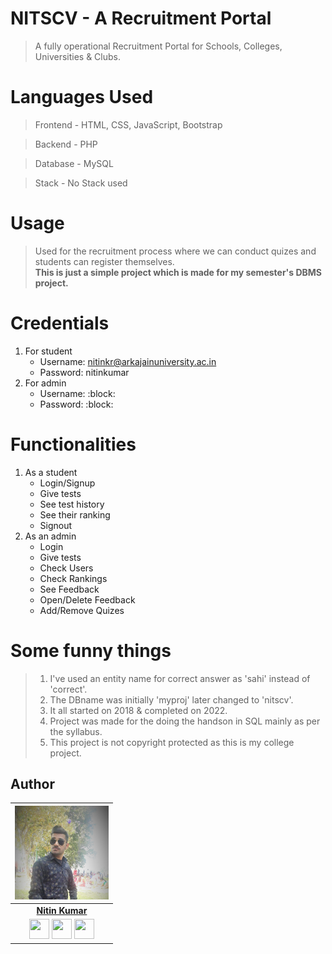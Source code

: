 # NITSCV - A Recruitment Portal

> A fully operational Recruitment Portal for Schools, Colleges, Universities & Clubs.  


# Languages Used

> Frontend - HTML, CSS, JavaScript, Bootstrap  

> Backend - PHP  

> Database - MySQL  

> Stack - No Stack used


# Usage

> Used for the recruitment process where we can conduct quizes and students can register themselves.  
> **This is just a simple project which is made for my semester's DBMS project.**


# Credentials

1. For student
    - Username: nitinkr@arkajainuniversity.ac.in
    - Password: nitinkumar
2. For admin
    - Username: :block:
    - Password: :block:

# Functionalities

1. As a student
    - Login/Signup
    - Give tests
    - See test history
    - See their ranking
    - Signout
2. As an admin
    - Login
    - Give tests
    - Check Users
    - Check Rankings
    - See Feedback
    - Open/Delete Feedback
    - Add/Remove Quizes


# Some funny things

> 1. I've used an entity name for correct answer as 'sahi' instead of 'correct'.  
> 2. The DBname was initially 'myproj' later changed to 'nitscv'.  
> 3. It all started on 2018 & completed on 2022.  
> 4. Project was made for the doing the handson in SQL mainly as per the syllabus.  
> 5. This project is not copyright protected as this is my college project.  


## Author

|                                                                                         <a href="https://portfolio-nitin.netlify.app/"><img src="https://github.com/nitinkumar30/nitscv/blob/main/image/nitin-1.jpg" width="150px " height="150px" /></a>                                                                                         |
| :------------------------------------------------------------------------------------------------------------------------------------------------------------------------------------------------------------------------------------------------------------------------------------------------------------------------------------------: |
|                                                                                                                                        **[Nitin Kumar](https://portfolio-nitin.netlify.app/)**                                                                                                                                        |
| <a href="https://twitter.com/nitinkumar30"><img src="https://raw.githubusercontent.com/vinitshahdeo/Water-Monitoring-System/master/assets/twitter.png" width="32px" height="32px"></a> <a href="https://www.facebook.com/b1AcK6AG16"><img src="https://raw.githubusercontent.com/vinitshahdeo/Water-Monitoring-System/master/assets/facebook.png" width="32px" height="32px"></a> <a href="https://www.linkedin.com/in/nitinkumar30/"><img src="https://raw.githubusercontent.com/vinitshahdeo/Water-Monitoring-System/master/assets/linkedin.png" width="32px" height="32px"></a> |


